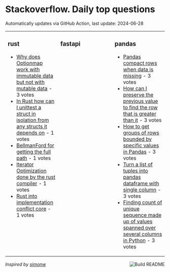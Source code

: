 # Stackoverflow. Daily top questions 

Automatically updates via GitHub Action, last update: <!-- date starts -->2024-06-28<!-- date ends -->


<table><tr><td valign="top" width="33%">

### rust
<!-- rust starts -->
* [Why does Optionmap work with immutable data but not with mutable data](https://stackoverflow.com/questions/78684159/why-does-optionmap-work-with-immutable-data-but-not-with-mutable-data) - 3 votes
* [In Rust how can I unittest a struct in isolation from any structs it depends on](https://stackoverflow.com/questions/78683603/in-rust-how-can-i-unittest-a-struct-in-isolation-from-any-structs-it-depends-on) - 1 votes
* [BellmanFord for getting the full path](https://stackoverflow.com/questions/78683077/bellman-ford-for-getting-the-full-path) - 1 votes
* [Iterator Optimization done by the rust compiler](https://stackoverflow.com/questions/78682490/iterator-optimization-done-by-the-rust-compiler) - 1 votes
* [Rust into implementation conflict core](https://stackoverflow.com/questions/78679909/rust-into-implementation-conflict-core) - 1 votes
<!-- rust ends -->
</td><td valign="top" width="34%">


### fastapi
<!-- fastapi starts -->

<!-- fastapi ends -->
</td><td valign="top" width="34%">


### pandas
<!-- pandas starts -->
* [Pandas compact rows when data is missing](https://stackoverflow.com/questions/78675968/pandas-compact-rows-when-data-is-missing) - 3 votes
* [How can I preserve the previous value to find the row that is greater than it](https://stackoverflow.com/questions/78676973/how-can-i-preserve-the-previous-value-to-find-the-row-that-is-greater-than-it) - 3 votes
* [How to get groups of rows bounded by specific values in Pandas](https://stackoverflow.com/questions/78679925/how-to-get-groups-of-rows-bounded-by-specific-values-in-pandas) - 3 votes
* [Turn a list of tuples into pandas dataframe with single column](https://stackoverflow.com/questions/78676037/turn-a-list-of-tuples-into-pandas-dataframe-with-single-column) - 3 votes
* [Finding count of unique sequence made up of values spanned over several columns in Python](https://stackoverflow.com/questions/78679079/finding-count-of-unique-sequence-made-up-of-values-spanned-over-several-columns) - 3 votes
<!-- pandas ends -->
</td></tr></table>

<a href="https://github.com/hp0404/hp0404/actions"><img src="https://github.com/hp0404/hp0404/workflows/Build%20README/badge.svg" align="right" alt="Build README"></a> <p>*Inspired by  [simonw](https://github.com/simonw/simonw)*</p>
